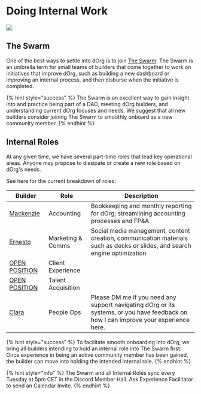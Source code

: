 # Doing Internal Work

![](https://i.gifer.com/4dau.gif)

## The Swarm

One of the best ways to settle into dOrg is to join [The Swarm](https://forum.dorg.tech/t/swarm-bucket/237). The Swarm is an umbrella term for small teams of builders that come together to work on initiatives that improve dOrg, such as building a new dashboard or improving an internal process, and then disburse when the initiative is completed.

{% hint style="success" %}
The Swarm is an excellent way to gain insight into and practice being part of a DAO, meeting dOrg builders, and understanding current dOrg focuses and needs. We suggest that all new builders consider joining The Swarm to smoothly onboard as a new community member.
{% endhint %}

## Internal Roles

At any given time, we have several part-time roles that lead key operational areas.  Anyone may propose to dissipate or create a new role based on dOrg's needs.

See here for the current breakdown of roles:

| Builder                                                                 | Role                | Description                                                                                                                           |
| ----------------------------------------------------------------------- | ------------------- | ------------------------------------------------------------------------------------------------------------------------------------- |
| [Mackenzie](https://forum.dorg.tech/t/accounting-finance-mackenzie/230) | Accounting          | Bookkeeping and monthly reporting for dOrg; streamlining accounting processes and FP\&A.                                              |
| [Ernesto](https://forum.dorg.tech/t/marcomms-ernesto/90)                | Marketing & Comms   | Social media management, content creation, communication materials such as decks or slides, and search engine optimization            |
| [OPEN POSITION](https://airtable.com/shr0eQZfACL3Yarac)                 | Client Experience   |                                                                                                                                       |
| [OPEN POSITION](https://airtable.com/shr0eQZfACL3Yarac)                 | Talent Acquisition  |                                                                                                                                       |
| [Clara](https://forum.dorg.tech/t/experience-facilitator-clara/301)     | People Ops          | Please DM me if you need any support navigating dOrg or its systems, or you have feedback on how I can improve your experience here.  |



{% hint style="success" %}
To facilitate smooth onboarding into dOrg, we bring all builders intending to hold an internal role into The Swarm first. Once experience in being an active community member has been gained, the builder can move into holding the intended internal role.
{% endhint %}

{% hint style="info" %}
The Swarm and all Internal Roles sync every Tuesday at 5pm CET in the Discord Member Hall. Ask Experience Facilitator to send an Calendar Invite.&#x20;
{% endhint %}

